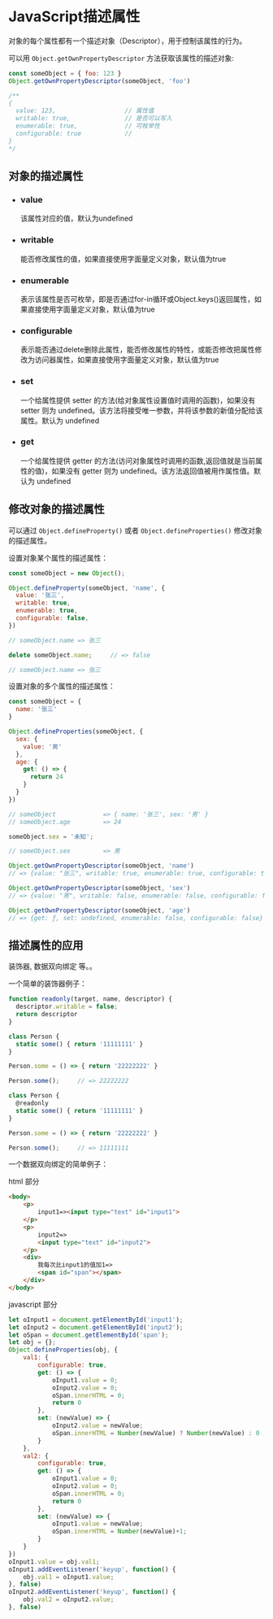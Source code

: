 # JavaScript描述属性

对象的每个属性都有一个描述对象（Descriptor），用于控制该属性的行为。

可以用 `Object.getOwnPropertyDescriptor` 方法获取该属性的描述对象:

```javascript
const someObject = { foo: 123 }
Object.getOwnPropertyDescriptor(someObject, 'foo')

/**
{
  value: 123,                   // 属性值
  writable: true,               // 是否可以写入
  enumerable: true,             // 可枚举性
  configurable: true            // 
}
*/
```

## 对象的描述属性

* ### value

  该属性对应的值，默认为undefined

* ### writable

  能否修改属性的值，如果直接使用字面量定义对象，默认值为true

* ### enumerable

  表示该属性是否可枚举，即是否通过for-in循环或Object.keys()返回属性，如果直接使用字面量定义对象，默认值为true

* ### configurable

  表示能否通过delete删除此属性，能否修改属性的特性，或能否修改把属性修改为访问器属性，如果直接使用字面量定义对象，默认值为true

* ### set

  一个给属性提供 setter 的方法(给对象属性设置值时调用的函数)，如果没有 setter 则为 undefined。该方法将接受唯一参数，并将该参数的新值分配给该属性。默认为 undefined

* ### get

  一个给属性提供 getter 的方法(访问对象属性时调用的函数,返回值就是当前属性的值)，如果没有 getter 则为 undefined。该方法返回值被用作属性值。默认为 undefined


## 修改对象的描述属性

可以通过 `Object.defineProperty()` 或者 `Object.defineProperties()` 修改对象的描述属性。

设置对象某个属性的描述属性：

```javascript
const someObject = new Object();

Object.defineProperty(someObject, 'name', {
  value: '张三',
  writable: true,
  enumerable: true,
  configurable: false,
})

// someObject.name => 张三

delete someObject.name;     // => false

// someObject.name => 张三
```

设置对象的多个属性的描述属性：

```javascript
const someObject = {
  name: '张三'
}

Object.defineProperties(someObject, {
  sex: {
    value: '男'
  },
  age: {
    get: () => {
      return 24
    }
  }
})

// someObject             => { name: '张三', sex: '男' }
// someObject.age         => 24

someObject.sex = '未知';

// someObject.sex         => 男

Object.getOwnPropertyDescriptor(someObject, 'name')
// => {value: "张三", writable: true, enumerable: true, configurable: true}

Object.getOwnPropertyDescriptor(someObject, 'sex')
// => {value: "男", writable: false, enumerable: false, configurable: false}

Object.getOwnPropertyDescriptor(someObject, 'age')
// => {get: ƒ, set: undefined, enumerable: false, configurable: false}

```


## 描述属性的应用

装饰器, 数据双向绑定 等。。

一个简单的装饰器例子：

```javascript
function readonly(target, name, descriptor) {
  descriptor.writable = false;
  return descriptor
}

class Person {
  static some() { return '11111111' }
}

Person.some = () => { return '22222222' }

Person.some();     // => 22222222

class Person {
  @readonly
  static some() { return '11111111' }
}

Person.some = () => { return '22222222' }

Person.some();     // => 11111111

```

一个数据双向绑定的简单例子：

html 部分
```html
<body>
    <p>
        input1=><input type="text" id="input1">
    </p>
    <p>
        input2=>
        <input type="text" id="input2">
    </p>
    <div>
        我每次比input1的值加1=>
        <span id="span"></span>
    </div>
</body>
```

javascript 部分
```javascript
let oInput1 = document.getElementById('input1');
let oInput2 = document.getElementById('input2');
let oSpan = document.getElementById('span');
let obj = {};
Object.defineProperties(obj, {
    val1: {
        configurable: true,
        get: () => {
            oInput1.value = 0;
            oInput2.value = 0;
            oSpan.innerHTML = 0;
            return 0
        },
        set: (newValue) => {
            oInput2.value = newValue;
            oSpan.innerHTML = Number(newValue) ? Number(newValue) : 0
        }
    },
    val2: {
        configurable: true,
        get: () => {
            oInput1.value = 0;
            oInput2.value = 0;
            oSpan.innerHTML = 0;
            return 0
        },
        set: (newValue) => {
            oInput1.value = newValue;
            oSpan.innerHTML = Number(newValue)+1;
        }
    }
})
oInput1.value = obj.val1;
oInput1.addEventListener('keyup', function() {
    obj.val1 = oInput1.value;
}, false)
oInput2.addEventListener('keyup', function() {
    obj.val2 = oInput2.value;
}, false)
```

